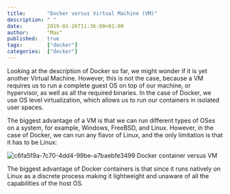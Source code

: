 ```yaml
---
title:       "Docker versus Virtual Machine (VM)"
description: " "
date:        2019-01-26T11:36:00+01:00
author:      "Max"
published:   true
tags:        ["docker"]
categories:  ["docker"]
---
```


Looking at the description of Docker so far, we might wonder if it is yet another Virtual Machine. However, this is not the case, because a VM requires us to run a complete guest OS on top of our machine, or hypervisor, as well as all the required binaries. In the case of Docker, we use OS level virtualization, which allows us to run our containers in isolated user spaces.

The biggest advantage of a VM is that we can run different types of OSes on a system, for example, Windows, FreeBSD, and Linux. However, in the case of Docker, we can run any flavor of Linux, and the only limitation is that it has to be Linux:


![c6fa5f9a-7c70-4dd4-99be-a7baebfe3499](https://user-images.githubusercontent.com/11765228/51786002-c78c1680-215e-11e9-8cbe-e43f7e34f986.png)
Docker container versus VM


The biggest advantage of Docker containers is that since it runs natively on Linux as a discrete process making it lightweight and unaware of all the capabilities of the host OS.
